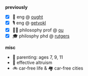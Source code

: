<!--
**zjmiller/zjmiller** is a ✨ _special_ ✨ repository because its `README.md` (this file) appears on your GitHub profile.

Here are some ideas to get you started:

- 🔭 I’m currently working on ...
- 🌱 I’m currently learning ...
- 👯 I’m looking to collaborate on ...
- 🤔 I’m looking for help with ...
- 💬 Ask me about ...
- 📫 How to reach me: ...
- 😄 Pronouns: ...
- ⚡ Fun fact: ...
-->

**previously**
- [x] 🦦 eng @ [ought](https://ought.org/)
- [x] 🎙 eng @ [getvokl](https://about.getvokl.com/)
- [x]  👨‍🏫 philosophy prof @ [ou](https://www.ou.edu/cas/philosophy)
- [x]  🎓 philosphy phd @ [rutgers](https://philosophy.rutgers.edu/)

**misc**
- 🍼 parenting: ages 7, 9, 11
- 🤖 effective altruism
- 🚲 car-free life & 🏘 car-free cities 
